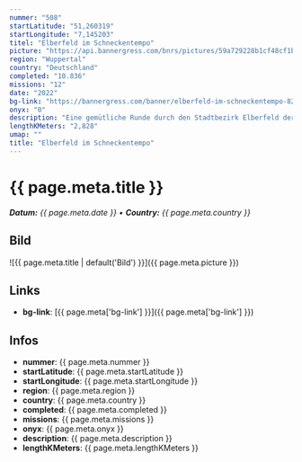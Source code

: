 ```yaml
---
nummer: "508"
startLatitude: "51,260319"
startLongitude: "7,145203"
titel: "Elberfeld im Schneckentempo"
picture: "https://api.bannergress.com/bnrs/pictures/59a729228b1cf48cf1b3990eedf280e7"
region: "Wuppertal"
country: "Deutschland"
completed: "10.836"
missions: "12"
date: "2022"
bg-link: "https://bannergress.com/banner/elberfeld-im-schneckentempo-82c3"
onyx: "0"
description: "Eine gemütliche Runde durch den Stadtbezirk Elberfeld der Stadt Wuppertal."
lengthKMeters: "2,828"
umap: ""
title: "Elberfeld im Schneckentempo"
---
```


# {{ page.meta.title }}
_**Datum:** {{ page.meta.date }} • **Country:** {{ page.meta.country }}_

## Bild
![{{ page.meta.title | default('Bild') }}]({{ page.meta.picture }})

## Links
- **bg-link**: [{{ page.meta['bg-link'] }}]({{ page.meta['bg-link'] }})

## Infos
- **nummer**: {{ page.meta.nummer }}
- **startLatitude**: {{ page.meta.startLatitude }}
- **startLongitude**: {{ page.meta.startLongitude }}
- **region**: {{ page.meta.region }}
- **country**: {{ page.meta.country }}
- **completed**: {{ page.meta.completed }}
- **missions**: {{ page.meta.missions }}
- **onyx**: {{ page.meta.onyx }}
- **description**: {{ page.meta.description }}
- **lengthKMeters**: {{ page.meta.lengthKMeters }}

